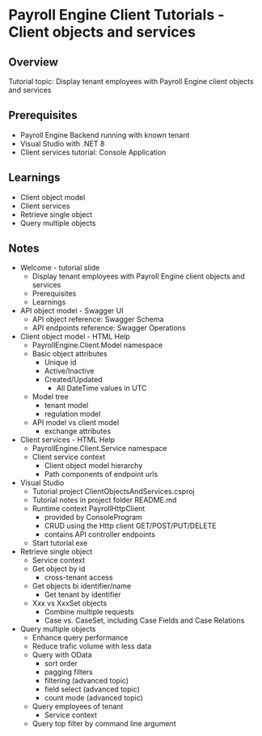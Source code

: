 # Payroll Engine Client Tutorials - Client objects and services

## Overview
Tutorial topic: Display tenant employees with Payroll Engine client objects and services

## Prerequisites
- Payroll Engine Backend running with known tenant
- Visual Studio with .NET 8
- Client services tutorial: Console Application

## Learnings
- Client object model
- Client services
- Retrieve single object
- Query multiple objects

## Notes
- Welcome - tutorial slide
	- Display tenant employees with Payroll Engine client objects and services
	- Prerequisites
	- Learnings
- API object model - Swagger UI
	- API object reference: Swagger Schema
	- API endpoints reference: Swagger Operations
- Client object model - HTML Help
	- PayrollEngine.Client.Model namespace
	- Basic object attributes
		- Unique id
		- Active/Inactive
		- Created/Updated
			- All DateTime values in UTC
	- Model tree
		- tenant model
		- regulation model
	- API model vs client model
		- exchange attributes
- Client services - HTML Help
	- PayrollEngine.Client.Service namespace
	- Client service context
		- Client object model hierarchy
		- Path components of endpoint urls
- Visual Studio
	- Tutorial project ClientObjectsAndServices.csproj
	- Tutorial notes in project folder README.md
	- Runtime context PayrollHttpClient
		- provided by ConsoleProgram
		- CRUD using the Http client GET/POST/PUT/DELETE
		- contains API controller endpoints
	- Start tutorial exe
- Retrieve single object
	- Service context
	- Get object by id
		- cross-tenant access
	- Get objects bi identifier/name
		- Get tenant by identifier
	- Xxx vs XxxSet objects
		- Combine multiple requests
		- Case vs. CaseSet, including Case Fields and Case Relations
- Query multiple objects
	- Enhance query performance
	- Reduce trafic volume with less data
	- Query with OData
		- sort order
		- pagging filters
		- filtering (advanced topic)
		- field select (advanced topic)
		- count mode (advanced topic)
	- Query employees of tenant
		- Service context
	- Query top filter by command line argument
